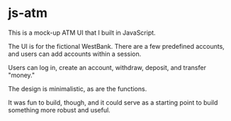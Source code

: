 # js-atm
This is a mock-up ATM UI that I built in JavaScript.

The UI is for the fictional WestBank. There are a few predefined accounts, and users can add accounts within a session. 

Users can log in, create an account, withdraw, deposit, and transfer "money." 

The design is minimalistic, as are the functions.

It was fun to build, though, and it could serve as a starting point to build something more robust and useful. 


